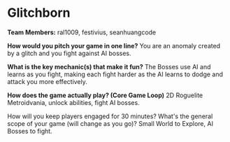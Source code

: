 # Glitchborn

**Team Members:** ral1009, festivius, seanhuangcode

**How would you pitch your game in one line?**
You are an anomaly created by a glitch and you fight against AI bosses.

**What is the key mechanic(s) that make it fun?**
The Bosses use AI and learns as you fight, making each fight harder as the AI learns to dodge and attack you more effectively. 

**How does the game actually play? (Core Game Loop)**
2D Roguelite Metroidvania, unlock abilities, fight AI bosses.

How will you keep players engaged for 30 minutes? What's the general scope of your game (will change as you go)?
Small World to Explore, AI Bosses to fight.
